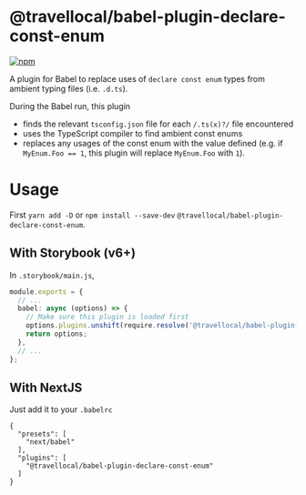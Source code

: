 
# @travellocal/babel-plugin-declare-const-enum

[![npm](https://img.shields.io/npm/v/@travellocal/babel-plugin-declare-const-enum?color=darkgreen&style=flat-square)](https://www.npmjs.com/package/@travellocal/babel-plugin-declare-const-enum)

A plugin for Babel to replace uses of `declare const enum` types from ambient typing files (i.e. `.d.ts`).

During the Babel run, this plugin
- finds the relevant `tsconfig.json` file for each `/.ts(x)?/` file encountered
- uses the TypeScript compiler to find ambient const enums
- replaces any usages of the const enum with the value defined (e.g. if `MyEnum.Foo == 1`, this plugin will replace `MyEnum.Foo` with `1`).

# Usage

First `yarn add -D` or `npm install --save-dev` `@travellocal/babel-plugin-declare-const-enum`.

## With Storybook (v6+)

In `.storybook/main.js`,

```ts
module.exports = {
  // ...
  babel: async (options) => {
    // Make sure this plugin is loaded first
    options.plugins.unshift(require.resolve('@travellocal/babel-plugin-declare-const-enum'))
    return options;
  },
  // ...
};
```

## With NextJS

Just add it to your `.babelrc`

```babelrc
{
  "presets": [
    "next/babel"
  ],
  "plugins": [
    "@travellocal/babel-plugin-declare-const-enum"
  ]
}
```
